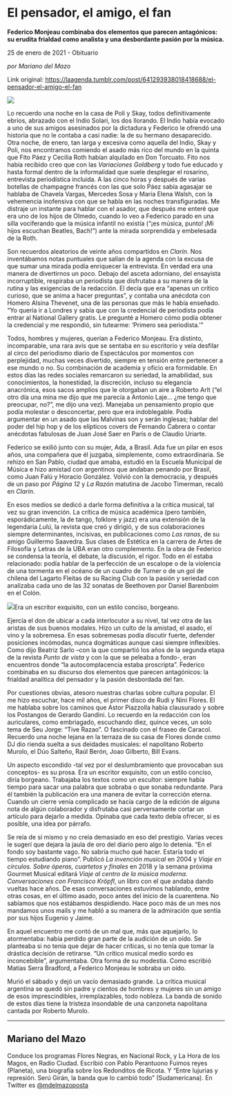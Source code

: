 # El pensador, el amigo, el fan

**Federico Monjeau combinaba dos elementos que parecen antagónicos: su erudita frialdad como analista y una desbordante pasión por la música.**

25 de enero de 2021 - Obituario

_por Mariano del Mazo_

Link original: https://laagenda.tumblr.com/post/641293938018418688/el-pensador-el-amigo-el-fan

![](https://64.media.tumblr.com/ab87468d7f20d2e5e2e9e850a3e27e45/f27337cd3b4aa10d-79/s500x750/b657b2ca236a36e476495db560160cfafb4844f6.jpg)

Lo recuerdo una noche en la casa de Poli y Skay, todos definitivamente ebrios, abrazado con el Indio Solari, los dos llorando. El Indio había evocado a uno de sus amigos asesinados por la dictadura y Federico le ofrendó una historia que no le contaba a casi nadie: la de su hermano desaparecido. Otra noche, de enero, tan larga y excesiva como aquella del Indio, Skay y Poli, nos encontramos comiendo el asado más rico del mundo en la quinta que Fito Páez y Cecilia Roth habían alquilado en Don Torcuato. Fito nos había recibido creo que con las *Variaciones Goldberg* y todo fue educado y hasta formal dentro de la informalidad que suele desplegar el rosarino, entrevista periodística incluida. A las cinco horas y después de varias botellas de champagne francés con las que solo Páez sabía agasajar se hablaba de Chavela Vargas, Mercedes Sosa y María Elena Walsh, con la vehemencia inofensiva con que se habla en las noches transfiguradas. Me distraje un instante para hablar con el asador, que después me enteré que era uno de los hijos de Olmedo, cuando lo veo a Federico parado en una silla vociferando que la música infantil no existía (“¡es música, punto! ¡Mi hijos escuchan Beatles, Bach!”) ante la mirada sorprendida y embelesada de la Roth.

Son recuerdos aleatorios de veinte años compartidos en *Clarín*. Nos inventábamos notas puntuales que salían de la agenda con la excusa de que sumar una mirada podía enriquecer la entrevista. En verdad era una manera de divertirnos un poco. Debajo del asceta adorniano, del ensayista  incorruptible, respiraba un periodista que disfrutaba a su manera de la rutina y las exigencias de la redacción. El decía que era “apenas un crítico curioso, que se anima a hacer preguntas”, y contaba una anécdota con Homero Alsina Thevenet, una de las personas que más le había enseñado. “Yo quería ir a Londres y sabía que con la credencial de periodista podía entrar al National Gallery gratis. Le pregunté a Homero cómo podía obtener la credencial y me respondió, sin tutearme: ‘Primero sea periodista.’”

Todos, hombres y mujeres, querían a Federico Monjeau. Era distinto, incomparable, una rara avis que se sentaba en su escritorio y veía desfilar al circo del periodismo diario de Espectáculos por momentos con perplejidad, muchas veces divertido, siempre en tensión entre pertenecer a ese mundo o no. Su combinación de academia y oficio era formidable. En estos días las redes sociales remarcaron su seriedad, la amabilidad, sus conocimientos, la honestidad, la discreción, incluso su elegancia anacrónica, esos sacos amplios que le otorgaban un aire a Roberto Arlt (“el otro día una mina me dijo que me parecía a Antonio Laje… ¿me tengo que preocupar, no?”, me dijo una vez). Manejaba un pensamiento propio que podía molestar o desconcertar, pero que era indoblegable. Podía argumentar en un asado que las Malvinas son y serán inglesas; hablar del poder del hip hop y de los elípticos covers de Fernando Cabrera o contar anécdotas fabulosas de Juan José Saer en París o de Claudio Uriarte.

Federico se exilió junto con su mujer, Ada, a Brasil. Ada fue un pilar en esos años, una compañera que él juzgaba, simplemente, como extraordinaria. Se rehizo en San Pablo, ciudad que amaba, estudió en la Escuela Municipal de Música e hizo amistad con argentinos que andaban penando por Brasil, como Juan Falú y Horacio González. Volvió con la democracia, y después de un paso por *Página 12* y *La Razón* matutina de Jacobo Timerman, recaló en *Clarín*. 

En esos medios se dedicó a darle forma definitiva a la crítica musical, tal vez su gran invención. La crítica de música académica (pero también, esporádicamente, la de tango, folklore y jazz) era una extensión de la legendaria *Lulú*, la revista que creó y dirigió, y de sus colaboraciones siempre determinantes, incisivas, en publicaciones como *Las ranas*, de su amigo Guillermo Saavedra. Sus clases de Estética en la carrera de Artes de Filosofía y Letras de la UBA eran otro complemento. En la obra de Federico se condensa la teoría, el debate, la discusión, el rigor. Todo en él estaba relacionado: podía hablar de la perfección de un escalope o de la violencia de una tormenta en el océano de un cuadro de Turner o de un gol de chilena del Lagarto Fleitas de su Racing Club con la pasión y seriedad con analizaba cada uno de las 32 sonatas de Beethoven por Daniel Barenboim en el Colón.

![](https://64.media.tumblr.com/ab87468d7f20d2e5e2e9e850a3e27e45/f27337cd3b4aa10d-79/s500x750/b657b2ca236a36e476495db560160cfafb4844f6.jpg)Era un escritor exquisito, con un estilo conciso, borgeano.

Ejercía el don de ubicar a cada interlocutor a su nivel, tal vez otra de las aristas de sus buenos modales. Hizo un culto de la amistad, el asado, el vino y la sobremesa. En esas sobremesas podía discutir fuerte, defender posiciones incómodas, nunca dogmáticas aunque casi siempre inflexibles. Como dijo Beatriz Sarlo –con la que compartió los años de la segunda etapa de la revista *Punto de vista* y con la que se peleaba a fondo-, eran encuentros donde “la autocomplacencia estaba proscripta”. Federico combinaba en su discurso dos elementos que parecen antagónicos: la frialdad analítica del pensador y la pasión desbordada del fan. 

Por cuestiones obvias, atesoro nuestras charlas sobre cultura popular. El me hizo escuchar, hace mil años, el primer disco de Rudi y Nini Flores. El me hablaba sobre los caminos que Astor Piazzolla había clausurado y sobre los Postangos de Gerardo Gandini. Lo recuerdo en la redacción con los auriculares, como embriagado, escuchando diez, quince veces, un solo tema de Seu Jorge: “Tive Razao”. O fascinado con el fraseo de Caracol. Recuerdo una noche lejana en la terraza de su casa de Flores donde como DJ dio rienda suelta a sus deidades musicales: el napolitano Roberto Murolo, el Dúo Salteño, Raúl Berón, Joao Gilberto, Bill Evans.

Un aspecto escondido -tal vez por el deslumbramiento que provocaban sus conceptos- es su prosa. Era un escritor exquisito, con un estilo conciso, diría borgeano. Trabajaba los textos como un escultor: siempre había tiempo para sacar una palabra que sobraba o que sonaba redundante. Para él también la publicación era una manera de evitar la corrección eterna. Cuando un cierre venía complicado se hacía cargo de la edición de alguna nota de algún colaborador y disfrutaba casi perversamente cortar un artículo para dejarlo a medida. Opinaba que cada texto debía ofrecer, si es posible, una idea por párrafo.

Se reía de sí mismo y no creía demasiado en eso del prestigio. Varias veces le sugerí que dejara la jaula de oro del diario pero algo lo detenía. “En el fondo soy bastante vago. No sabría mucho qué hacer. Estaría todo el tiempo estudiando piano”. Publicó *La invención musical* en 2004 y *Viaje en círculos. Sobre óperas, cuartetos y finales* en 2018 y la semana próxima Gourmet Musical editará *Viaje al centro de la música moderna. Conversaciones con Francisco Kröpfl*, un libro con el que andaba dando vueltas hace años. De esas conversaciones estuvimos hablando, entre otras cosas, en el último asado, poco antes del inicio de la cuarentena. No sabíamos que nos estábamos despidiendo. Hace poco más de un mes nos mandamos unos mails y me habló a su manera de la admiración que sentía por sus hijos Eugenio y Jaime. 

En aquel encuentro me contó de un mal que, más que aquejarlo, lo atormentaba: había perdido gran parte de la audición de un oído. Se planteaba si no tenía que dejar de hacer críticas, si no tenía que tomar la drástica decisión de retirarse. “Un crítico musical medio sordo es inconcebible”, argumentaba. Otra forma de su modestia. Como escribió Matías Serra Bradford, a Federico Monjeau le sobraba un oído.

Murió el sábado y dejó un vacío demasiado grande. La crítica musical argentina se quedó sin padre y cientos de hombres y mujeres sin un amigo de esos imprescindibles, irremplazables, todo nobleza. La banda de sonido de estos días tiene la tristeza insondable de una canzoneta napolitana cantada por Roberto Murolo.



---

Mariano del Mazo
----------------

 Conduce los programas Flores Negras, en Nacional Rock, y La Hora de los Magos, en Radio Ciudad. Escribió con Pablo Perantuono Fuimos reyes (Planeta), una biografía sobre los Redonditos de Ricota. Y “Entre lujurias y represión. Serú Girán, la banda que lo cambió todo” (Sudamericana). En Twitter es [@mdelmazoposta](https://twitter.com/mdelmazoposta) 

